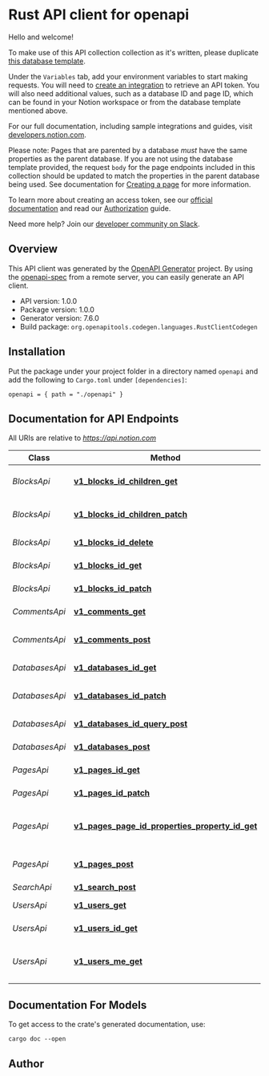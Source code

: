 # Rust API client for openapi

Hello and welcome!

To make use of this API collection collection as it's written, please duplicate [this database template](https://www.notion.so/8e2c2b769e1d47d287b9ed3035d607ae?v=dc1b92875fb94f10834ba8d36549bd2a).

﻿Under the `Variables` tab, add your environment variables to start making requests. You will need to [create an integration](https://www.notion.so/my-integrations) to retrieve an API token. You will also need additional values, such as a database ID and page ID, which can be found in your Notion workspace or from the database template mentioned above.

For our full documentation, including sample integrations and guides, visit [developers.notion.com](https://developers.notion.com/)﻿.

Please note: Pages that are parented by a database _must_ have the same properties as the parent database. If you are not using the database template provided, the request `body` for the page endpoints included in this collection should be updated to match the properties in the parent database being used. See documentation for [Creating a page](https://developers.notion.com/reference/post-page) for more information.

To learn more about creating an access token, see our [official documentation](https://developers.notion.com/reference/create-a-token) and read our [Authorization](https://developers.notion.com/docs/authorization#step-3-send-the-code-in-a-post-request-to-the-notion-api) guide.

Need more help? Join our [developer community on Slack](https://join.slack.com/t/notiondevs/shared_invite/zt-20b5996xv-DzJdLiympy6jP0GGzu3AMg)﻿.


## Overview

This API client was generated by the [OpenAPI Generator](https://openapi-generator.tech) project.  By using the [openapi-spec](https://openapis.org) from a remote server, you can easily generate an API client.

- API version: 1.0.0
- Package version: 1.0.0
- Generator version: 7.6.0
- Build package: `org.openapitools.codegen.languages.RustClientCodegen`

## Installation

Put the package under your project folder in a directory named `openapi` and add the following to `Cargo.toml` under `[dependencies]`:

```
openapi = { path = "./openapi" }
```

## Documentation for API Endpoints

All URIs are relative to *https://api.notion.com*

Class | Method | HTTP request | Description
------------ | ------------- | ------------- | -------------
*BlocksApi* | [**v1_blocks_id_children_get**](docs/BlocksApi.md#v1_blocks_id_children_get) | **GET** /v1/blocks/{id}/children | Retrieve block children
*BlocksApi* | [**v1_blocks_id_children_patch**](docs/BlocksApi.md#v1_blocks_id_children_patch) | **PATCH** /v1/blocks/{id}/children | Append block children
*BlocksApi* | [**v1_blocks_id_delete**](docs/BlocksApi.md#v1_blocks_id_delete) | **DELETE** /v1/blocks/{id} | Delete a block
*BlocksApi* | [**v1_blocks_id_get**](docs/BlocksApi.md#v1_blocks_id_get) | **GET** /v1/blocks/{id} | Retrieve a block
*BlocksApi* | [**v1_blocks_id_patch**](docs/BlocksApi.md#v1_blocks_id_patch) | **PATCH** /v1/blocks/{id} | Update a block
*CommentsApi* | [**v1_comments_get**](docs/CommentsApi.md#v1_comments_get) | **GET** /v1/comments | Retrieve comments
*CommentsApi* | [**v1_comments_post**](docs/CommentsApi.md#v1_comments_post) | **POST** /v1/comments | Add comment to discussion
*DatabasesApi* | [**v1_databases_id_get**](docs/DatabasesApi.md#v1_databases_id_get) | **GET** /v1/databases/{id} | Retrieve a database
*DatabasesApi* | [**v1_databases_id_patch**](docs/DatabasesApi.md#v1_databases_id_patch) | **PATCH** /v1/databases/{id} | Update database properties
*DatabasesApi* | [**v1_databases_id_query_post**](docs/DatabasesApi.md#v1_databases_id_query_post) | **POST** /v1/databases/{id}/query | Filter a database
*DatabasesApi* | [**v1_databases_post**](docs/DatabasesApi.md#v1_databases_post) | **POST** /v1/databases/ | Create a database
*PagesApi* | [**v1_pages_id_get**](docs/PagesApi.md#v1_pages_id_get) | **GET** /v1/pages/{id} | Retrieve a page
*PagesApi* | [**v1_pages_id_patch**](docs/PagesApi.md#v1_pages_id_patch) | **PATCH** /v1/pages/{id} | Archive a page
*PagesApi* | [**v1_pages_page_id_properties_property_id_get**](docs/PagesApi.md#v1_pages_page_id_properties_property_id_get) | **GET** /v1/pages/{page_id}/properties/{property_id} | Retrieve a page property item
*PagesApi* | [**v1_pages_post**](docs/PagesApi.md#v1_pages_post) | **POST** /v1/pages/ | Create a page with content
*SearchApi* | [**v1_search_post**](docs/SearchApi.md#v1_search_post) | **POST** /v1/search | Search
*UsersApi* | [**v1_users_get**](docs/UsersApi.md#v1_users_get) | **GET** /v1/users | List all users
*UsersApi* | [**v1_users_id_get**](docs/UsersApi.md#v1_users_id_get) | **GET** /v1/users/{id} | Retrieve a user
*UsersApi* | [**v1_users_me_get**](docs/UsersApi.md#v1_users_me_get) | **GET** /v1/users/me | Retrieve your token’s bot user


## Documentation For Models



To get access to the crate's generated documentation, use:

```
cargo doc --open
```

## Author



